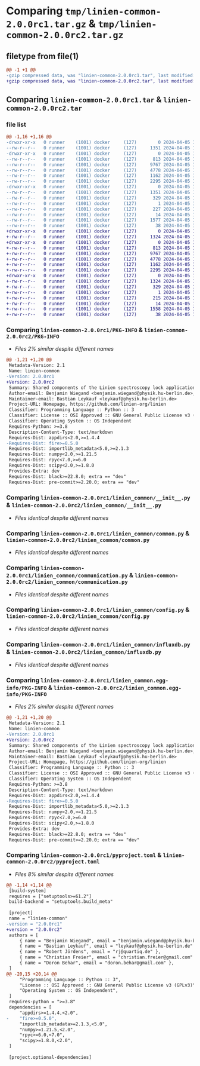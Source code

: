 # Comparing `tmp/linien-common-2.0.0rc1.tar.gz` & `tmp/linien-common-2.0.0rc2.tar.gz`

## filetype from file(1)

```diff
@@ -1 +1 @@
-gzip compressed data, was "linien-common-2.0.0rc1.tar", last modified: Fri Apr  5 13:10:23 2024, max compression
+gzip compressed data, was "linien-common-2.0.0rc2.tar", last modified: Fri Apr  5 13:46:34 2024, max compression
```

## Comparing `linien-common-2.0.0rc1.tar` & `linien-common-2.0.0rc2.tar`

### file list

```diff
@@ -1,16 +1,16 @@
-drwxr-xr-x   0 runner    (1001) docker     (127)        0 2024-04-05 13:10:23.052651 linien-common-2.0.0rc1/
--rw-r--r--   0 runner    (1001) docker     (127)     1351 2024-04-05 13:10:23.052651 linien-common-2.0.0rc1/PKG-INFO
-drwxr-xr-x   0 runner    (1001) docker     (127)        0 2024-04-05 13:10:23.052651 linien-common-2.0.0rc1/linien_common/
--rw-r--r--   0 runner    (1001) docker     (127)      813 2024-04-05 13:10:16.000000 linien-common-2.0.0rc1/linien_common/__init__.py
--rw-r--r--   0 runner    (1001) docker     (127)     9767 2024-04-05 13:10:16.000000 linien-common-2.0.0rc1/linien_common/common.py
--rw-r--r--   0 runner    (1001) docker     (127)     4778 2024-04-05 13:10:16.000000 linien-common-2.0.0rc1/linien_common/communication.py
--rw-r--r--   0 runner    (1001) docker     (127)     1162 2024-04-05 13:10:16.000000 linien-common-2.0.0rc1/linien_common/config.py
--rw-r--r--   0 runner    (1001) docker     (127)     2295 2024-04-05 13:10:16.000000 linien-common-2.0.0rc1/linien_common/influxdb.py
-drwxr-xr-x   0 runner    (1001) docker     (127)        0 2024-04-05 13:10:23.052651 linien-common-2.0.0rc1/linien_common.egg-info/
--rw-r--r--   0 runner    (1001) docker     (127)     1351 2024-04-05 13:10:23.000000 linien-common-2.0.0rc1/linien_common.egg-info/PKG-INFO
--rw-r--r--   0 runner    (1001) docker     (127)      329 2024-04-05 13:10:23.000000 linien-common-2.0.0rc1/linien_common.egg-info/SOURCES.txt
--rw-r--r--   0 runner    (1001) docker     (127)        1 2024-04-05 13:10:23.000000 linien-common-2.0.0rc1/linien_common.egg-info/dependency_links.txt
--rw-r--r--   0 runner    (1001) docker     (127)      227 2024-04-05 13:10:23.000000 linien-common-2.0.0rc1/linien_common.egg-info/requires.txt
--rw-r--r--   0 runner    (1001) docker     (127)       14 2024-04-05 13:10:23.000000 linien-common-2.0.0rc1/linien_common.egg-info/top_level.txt
--rw-r--r--   0 runner    (1001) docker     (127)     1577 2024-04-05 13:10:16.000000 linien-common-2.0.0rc1/pyproject.toml
--rw-r--r--   0 runner    (1001) docker     (127)       38 2024-04-05 13:10:23.052651 linien-common-2.0.0rc1/setup.cfg
+drwxr-xr-x   0 runner    (1001) docker     (127)        0 2024-04-05 13:46:34.871191 linien-common-2.0.0rc2/
+-rw-r--r--   0 runner    (1001) docker     (127)     1324 2024-04-05 13:46:34.871191 linien-common-2.0.0rc2/PKG-INFO
+drwxr-xr-x   0 runner    (1001) docker     (127)        0 2024-04-05 13:46:34.867191 linien-common-2.0.0rc2/linien_common/
+-rw-r--r--   0 runner    (1001) docker     (127)      813 2024-04-05 13:46:25.000000 linien-common-2.0.0rc2/linien_common/__init__.py
+-rw-r--r--   0 runner    (1001) docker     (127)     9767 2024-04-05 13:46:25.000000 linien-common-2.0.0rc2/linien_common/common.py
+-rw-r--r--   0 runner    (1001) docker     (127)     4778 2024-04-05 13:46:25.000000 linien-common-2.0.0rc2/linien_common/communication.py
+-rw-r--r--   0 runner    (1001) docker     (127)     1162 2024-04-05 13:46:25.000000 linien-common-2.0.0rc2/linien_common/config.py
+-rw-r--r--   0 runner    (1001) docker     (127)     2295 2024-04-05 13:46:25.000000 linien-common-2.0.0rc2/linien_common/influxdb.py
+drwxr-xr-x   0 runner    (1001) docker     (127)        0 2024-04-05 13:46:34.867191 linien-common-2.0.0rc2/linien_common.egg-info/
+-rw-r--r--   0 runner    (1001) docker     (127)     1324 2024-04-05 13:46:34.000000 linien-common-2.0.0rc2/linien_common.egg-info/PKG-INFO
+-rw-r--r--   0 runner    (1001) docker     (127)      329 2024-04-05 13:46:34.000000 linien-common-2.0.0rc2/linien_common.egg-info/SOURCES.txt
+-rw-r--r--   0 runner    (1001) docker     (127)        1 2024-04-05 13:46:34.000000 linien-common-2.0.0rc2/linien_common.egg-info/dependency_links.txt
+-rw-r--r--   0 runner    (1001) docker     (127)      215 2024-04-05 13:46:34.000000 linien-common-2.0.0rc2/linien_common.egg-info/requires.txt
+-rw-r--r--   0 runner    (1001) docker     (127)       14 2024-04-05 13:46:34.000000 linien-common-2.0.0rc2/linien_common.egg-info/top_level.txt
+-rw-r--r--   0 runner    (1001) docker     (127)     1558 2024-04-05 13:46:25.000000 linien-common-2.0.0rc2/pyproject.toml
+-rw-r--r--   0 runner    (1001) docker     (127)       38 2024-04-05 13:46:34.871191 linien-common-2.0.0rc2/setup.cfg
```

### Comparing `linien-common-2.0.0rc1/PKG-INFO` & `linien-common-2.0.0rc2/PKG-INFO`

 * *Files 2% similar despite different names*

```diff
@@ -1,21 +1,20 @@
 Metadata-Version: 2.1
 Name: linien-common
-Version: 2.0.0rc1
+Version: 2.0.0rc2
 Summary: Shared components of the Linien spectroscopy lock application.
 Author-email: Benjamin Wiegand <benjamin.wiegand@physik.hu-berlin.de>, Bastian Leykauf <leykauf@physik.hu-berlin.de>, Robert Jördens <rj@quartiq.de>, Christian Freier <christian.freier@gmail.com>, Doron Behar <doron.behar@gmail.com>
 Maintainer-email: Bastian Leykauf <leykauf@physik.hu-berlin.de>
 Project-URL: Homepage, https://github.com/linien-org/linien
 Classifier: Programming Language :: Python :: 3
 Classifier: License :: OSI Approved :: GNU General Public License v3 (GPLv3)
 Classifier: Operating System :: OS Independent
 Requires-Python: >=3.8
 Description-Content-Type: text/markdown
 Requires-Dist: appdirs<2.0,>=1.4.4
-Requires-Dist: fire>=0.5.0
 Requires-Dist: importlib_metadata<5.0,>=2.1.3
 Requires-Dist: numpy<2.0,>=1.21.5
 Requires-Dist: rpyc<7.0,>=6.0
 Requires-Dist: scipy<2.0,>=1.8.0
 Provides-Extra: dev
 Requires-Dist: black>=22.8.0; extra == "dev"
 Requires-Dist: pre-commit>=2.20.0; extra == "dev"
```

### Comparing `linien-common-2.0.0rc1/linien_common/__init__.py` & `linien-common-2.0.0rc2/linien_common/__init__.py`

 * *Files identical despite different names*

### Comparing `linien-common-2.0.0rc1/linien_common/common.py` & `linien-common-2.0.0rc2/linien_common/common.py`

 * *Files identical despite different names*

### Comparing `linien-common-2.0.0rc1/linien_common/communication.py` & `linien-common-2.0.0rc2/linien_common/communication.py`

 * *Files identical despite different names*

### Comparing `linien-common-2.0.0rc1/linien_common/config.py` & `linien-common-2.0.0rc2/linien_common/config.py`

 * *Files identical despite different names*

### Comparing `linien-common-2.0.0rc1/linien_common/influxdb.py` & `linien-common-2.0.0rc2/linien_common/influxdb.py`

 * *Files identical despite different names*

### Comparing `linien-common-2.0.0rc1/linien_common.egg-info/PKG-INFO` & `linien-common-2.0.0rc2/linien_common.egg-info/PKG-INFO`

 * *Files 2% similar despite different names*

```diff
@@ -1,21 +1,20 @@
 Metadata-Version: 2.1
 Name: linien-common
-Version: 2.0.0rc1
+Version: 2.0.0rc2
 Summary: Shared components of the Linien spectroscopy lock application.
 Author-email: Benjamin Wiegand <benjamin.wiegand@physik.hu-berlin.de>, Bastian Leykauf <leykauf@physik.hu-berlin.de>, Robert Jördens <rj@quartiq.de>, Christian Freier <christian.freier@gmail.com>, Doron Behar <doron.behar@gmail.com>
 Maintainer-email: Bastian Leykauf <leykauf@physik.hu-berlin.de>
 Project-URL: Homepage, https://github.com/linien-org/linien
 Classifier: Programming Language :: Python :: 3
 Classifier: License :: OSI Approved :: GNU General Public License v3 (GPLv3)
 Classifier: Operating System :: OS Independent
 Requires-Python: >=3.8
 Description-Content-Type: text/markdown
 Requires-Dist: appdirs<2.0,>=1.4.4
-Requires-Dist: fire>=0.5.0
 Requires-Dist: importlib_metadata<5.0,>=2.1.3
 Requires-Dist: numpy<2.0,>=1.21.5
 Requires-Dist: rpyc<7.0,>=6.0
 Requires-Dist: scipy<2.0,>=1.8.0
 Provides-Extra: dev
 Requires-Dist: black>=22.8.0; extra == "dev"
 Requires-Dist: pre-commit>=2.20.0; extra == "dev"
```

### Comparing `linien-common-2.0.0rc1/pyproject.toml` & `linien-common-2.0.0rc2/pyproject.toml`

 * *Files 8% similar despite different names*

```diff
@@ -1,14 +1,14 @@
 [build-system]
 requires = ["setuptools>=61.2"]
 build-backend = "setuptools.build_meta"
 
 [project]
 name = "linien-common"
-version = "2.0.0rc1"
+version = "2.0.0rc2"
 authors = [
     { name = "Benjamin Wiegand", email = "benjamin.wiegand@physik.hu-berlin.de" },
     { name = "Bastian Leykauf", email = "leykauf@physik.hu-berlin.de" },
     { name = "Robert Jördens", email = "rj@quartiq.de" },
     { name = "Christian Freier", email = "christian.freier@gmail.com" },
     { name = "Doron Behar", email = "doron.behar@gmail.com" },
 ]
@@ -20,15 +20,14 @@
     "Programming Language :: Python :: 3",
     "License :: OSI Approved :: GNU General Public License v3 (GPLv3)",
     "Operating System :: OS Independent",
 ]
 requires-python = ">=3.8"
 dependencies = [
     "appdirs>=1.4.4,<2.0",
-    "fire>=0.5.0",
     "importlib_metadata>=2.1.3,<5.0",
     "numpy>=1.21.5,<2.0",
     "rpyc>=6.0,<7.0",
     "scipy>=1.8.0,<2.0",
 ]
 
 [project.optional-dependencies]
```

